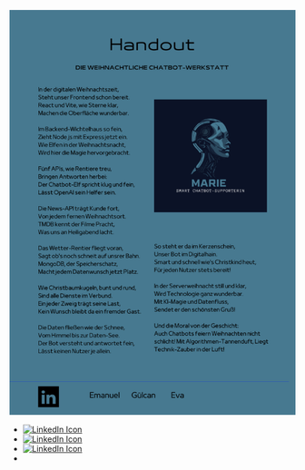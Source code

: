 ![Poem](handoutmarie.png.png)
- [![LinkedIn Icon](https://img.shields.io/badge/-Emanuel-blue?style=flat-square&logo=Linkedin&logoColor=white)](https://www.linkedin.com/in/emanuel-crisan/)
- [![LinkedIn Icon](https://img.shields.io/badge/-Gülcan-blue?style=flat-square&logo=Linkedin&logoColor=white)](https://www.linkedin.com/in/g%C3%BClcan-kamat/)
- [![LinkedIn Icon](https://img.shields.io/badge/-Eva-blue?style=flat-square&logo=Linkedin&logoColor=white)](https://www.linkedin.com/in/eva-billing/)
- 

